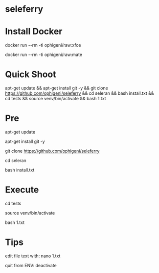 # seleferry

# Install Docker

docker run --rm -ti ophigeni/raw:xfce

docker run --rm -ti ophigeni/raw:mate

# Quick Shoot

apt-get update && apt-get install git -y && git clone https://github.com/ophigeni/seleferry && cd seleran && bash install.txt && cd tests && source venv/bin/activate && bash 1.txt


# Pre

apt-get update

apt-get install git -y

git clone https://github.com/ophigeni/seleferry

cd seleran

bash install.txt

# Execute

cd tests

source venv/bin/activate

bash 1.txt

# Tips

edit file text with: nano 1.txt

quit from ENV: deactivate















